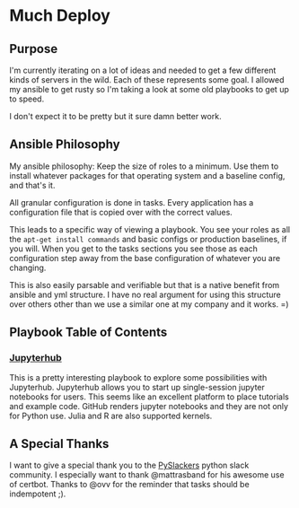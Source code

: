 # Much Deploy

## Purpose

I'm currently iterating on a lot of ideas and needed to get a few
different kinds of servers in the wild. Each of these represents
some goal. I allowed my ansible to get rusty so I'm taking a look at some
old playbooks to get up to speed.

I don't expect it to be pretty but it sure damn better work.

## Ansible Philosophy

My ansible philosophy: Keep the size of roles to a minimum. Use them to install whatever
packages for that operating system and a baseline config, and that's it.

All granular configuration is done in tasks. Every application has a configuration
file that is copied over with the correct values.

This leads to a specific way of viewing a playbook. You see your roles
as all the `apt-get install commands` and basic configs or production baselines, if you will.
When you get to the tasks sections you see those as each configuration step away from the
base configuration of whatever you are changing.

This is also easily parsable and verifiable but that is a native benefit
from ansible and yml structure. I have no real argument for using this
structure over others other than we use a similar one at my company and it works. =)

## Playbook Table of Contents


### [Jupyterhub](jupyterhub.yml)

This is a pretty interesting playbook to explore some possibilities with
Jupyterhub. Jupyterhub allows you to start up single-session jupyter notebooks
for users. This seems like an excellent platform to place tutorials
and example code. GitHub renders jupyter notebooks and they are not only for
Python use. Julia and R are also supported kernels.


## A Special Thanks

I want to give a special thank you to the [PySlackers](https://pyslackers.com)
python slack community. I especially want to thank @mattrasband for his
awesome use of certbot. Thanks to @ovv for the reminder that tasks should be
indempotent ;).

